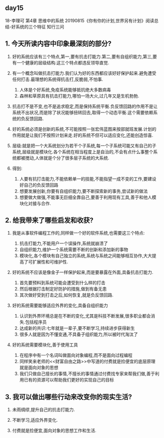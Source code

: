 ## day15

18-李理可
第4章 思维中的系统 
20190815《你有你的计划,世界另有计划》阅读总结-好系统的三个特征
知行三问

## 1. 今天所读内容中印象最深刻的部分?

1. 好的系统应该有三个特点,第一,要有抗击打能力.第二,要有自组织能力,第三,要有一个健康的层级结构.这三个特点都违反领导直觉.

2. 有一个概念叫做抗击打能力.我们认为好的东西都应该好好保护起来.避免遭受任何打击.最理想的系统得抗击打,反脆弱,不怕事.
	1. 人体是个好系统,免疫系统能够抵抗绝大多数病毒
	2. 森林和草原具有抗击打能力,哪怕一场大火,过几年又是生机勃勃.

3. 抗击打不是不变,也不是追求稳定,而是保持系统平衡.负反馈回路的作用不是让系统不出状况,而是除了状况能够扭转回去,取得一个动态平衡.这个需要依赖系统的负反馈回路.

4. 好的系统必须是创新的系统,不可能按照一张宏伟蓝图来按部就班发展.计划的作用就是让我们不按照计划来走.好的系统不但可以适应变化,还能创造惊喜.

5. 层级:就是把一个大系统划分为若干个子系统,每一个子系统可能又有自己的子系统,层级就是模块化.各个系统在相当程度上是自治的,不会有点什么事整个系统都被搅动,人体就是个分了很多层子系统的大系统.

6. 得到:
	1. 人要有抗打击能力,不能依赖单一的技能,不能指望一成不变的工作,要建设好自己的负反馈回路
	2. 想要发展创新,你要有自组织能力,要不断探索新的事务,尝试新的做法
	3. 想要做大做强,不能事无巨细全靠自己,要善于利用现有工具,善于和他人模块化对接与合作.

## 2. 给我带来了哪些启发和收获?

1. 我是从事软件编程工作的,同样做一个好的软件系统,也需要这三个特点:
	1. 抗击打能力,不能用户一个误操作,系统就崩溃了
	2. 自组织能力,维护一个系统需要不断的创新和添加新的事物
	3. 模块化,各个模块有自己独立的系统,系统与系统之间能够相互协作,大大提高了可扩展性和可维护性.

2. 好的系统不应该是像金子一样保护起来,而是要暴露在外面,具备抗击打能力.
	1. 首先要预料到系统可能会遭受到什么样的打击
	2. 然后根据打击制定好防护的措施,做到有备无患
	3. 其次做好受到打击之后,如何恢复,就是负反馈回路.

3. 好的系统需要能够适应外界的变化,具备自组织能力
	1. 认识到外界环境总是在不断的变化,尤其是科技不断发展,很多职业都会消失.包括程序员
	2. 达成新的共识:七年就是一辈子,要不断学习,持续进步获得新生
	3. 很多人就是因为不懂变通,不具备子组织能力,所以被时代淘汰了

4. 好的系统需要模块化,善于使用工具
	1. 在程序中有一个名词叫做面向对象编程,而不是面向过程编程
	2. 同样笑来老师的<<财富自由之路>>中写道的付费就是捡便宜的底层原理就是面向对象的思想
	3. 我们只做自己擅长的事情,不擅长的事情通过付费找专家来帮我们做,善于利用已有的资源可以帮助我们更好的实现自己的目标

## 3. 我可以做出哪些行动来改变你的现实生活?

1. 未雨绸缪,提升自己的抗击打能力.

2. 不断学习,适应外界变化.

3. 付费就是捡便宜,面向对象的思想工作和生活.